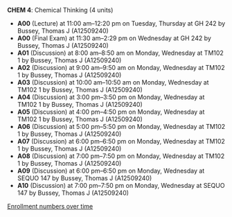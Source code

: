 **CHEM 4**: Chemical Thinking (4 units)

- **A00** (Lecture) at 11:00 am–12:20 pm on Tuesday, Thursday at GH 242 by Bussey, Thomas J (A12509240)
- **A00** (Final Exam) at 11:30 am–2:29 pm on Wednesday at GH 242 by Bussey, Thomas J (A12509240)
- **A01** (Discussion) at 8:00 am–8:50 am on Monday, Wednesday at TM102 1 by Bussey, Thomas J (A12509240)
- **A02** (Discussion) at 9:00 am–9:50 am on Monday, Wednesday at TM102 1 by Bussey, Thomas J (A12509240)
- **A03** (Discussion) at 10:00 am–10:50 am on Monday, Wednesday at TM102 1 by Bussey, Thomas J (A12509240)
- **A04** (Discussion) at 3:00 pm–3:50 pm on Monday, Wednesday at TM102 1 by Bussey, Thomas J (A12509240)
- **A05** (Discussion) at 4:00 pm–4:50 pm on Monday, Wednesday at TM102 1 by Bussey, Thomas J (A12509240)
- **A06** (Discussion) at 5:00 pm–5:50 pm on Monday, Wednesday at TM102 1 by Bussey, Thomas J (A12509240)
- **A07** (Discussion) at 6:00 pm–6:50 pm on Monday, Wednesday at TM102 1 by Bussey, Thomas J (A12509240)
- **A08** (Discussion) at 7:00 pm–7:50 pm on Monday, Wednesday at TM102 1 by Bussey, Thomas J (A12509240)
- **A09** (Discussion) at 6:00 pm–6:50 pm on Monday, Wednesday at SEQUO 147 by Bussey, Thomas J (A12509240)
- **A10** (Discussion) at 7:00 pm–7:50 pm on Monday, Wednesday at SEQUO 147 by Bussey, Thomas J (A12509240)

[Enrollment numbers over time](./CHEM4.tsv)
